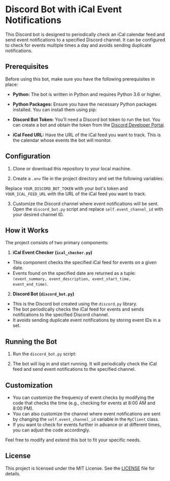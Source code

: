 # Discord Bot with iCal Event Notifications

This Discord bot is designed to periodically check an iCal calendar feed and send event notifications to a specified Discord channel. It can be configured to check for events multiple times a day and avoids sending duplicate notifications.

## Prerequisites

Before using this bot, make sure you have the following prerequisites in place:

- **Python:** The bot is written in Python and requires Python 3.6 or higher.

- **Python Packages:** Ensure you have the necessary Python packages installed. You can install them using pip:


- **Discord Bot Token:** You'll need a Discord bot token to run the bot. You can create a bot and obtain the token from the [Discord Developer Portal](https://discord.com/developers/applications).

- **iCal Feed URL:** Have the URL of the iCal feed you want to track. This is the calendar whose events the bot will monitor.

## Configuration

1. Clone or download this repository to your local machine.

2. Create a `.env` file in the project directory and set the following variables:


Replace `YOUR_DISCORD_BOT_TOKEN` with your bot's token and `YOUR_ICAL_FEED_URL` with the URL of the iCal feed you want to track.

3. Customize the Discord channel where event notifications will be sent. Open the `discord_bot.py` script and replace `self.event_channel_id` with your desired channel ID.

## How it Works

The project consists of two primary components:

1. **iCal Event Checker (`ical_checker.py`)**

- This component checks the specified iCal feed for events on a given date.
- Events found on the specified date are returned as a tuple: `(event_summary, event_description, event_start_time, event_end_time)`.

2. **Discord Bot (`discord_bot.py`)**

- This is the Discord bot created using the `discord.py` library.
- The bot periodically checks the iCal feed for events and sends notifications to the specified Discord channel.
- It avoids sending duplicate event notifications by storing event IDs in a set.

## Running the Bot

1. Run the `discord_bot.py` script:


2. The bot will log in and start running. It will periodically check the iCal feed and send event notifications to the specified channel.

## Customization

- You can customize the frequency of event checks by modifying the code that checks the time (e.g., checking for events at 8:00 AM and 8:00 PM).
- You can also customize the channel where event notifications are sent by changing the `self.event_channel_id` variable in the `MyClient` class.
- If you want to check for events further in advance or at different times, you can adjust the code accordingly.

Feel free to modify and extend this bot to fit your specific needs.

## License

This project is licensed under the MIT License. See the [LICENSE](LICENSE) file for details.

